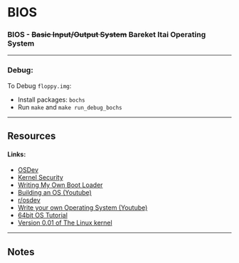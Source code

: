 # BIOS
### BIOS - ~~Basic Input/Output System~~ Bareket Itai Operating System

---

### Debug:

To Debug `floppy.img`:
* Install packages: `bochs`
* Run `make` and `make run_debug_bochs`

---

## Resources
#### Links:
- [OSDev](https://wiki.osdev.org/)
- [Kernel Security](https://pwn.college/system-security/kernel-security)
- [Writing My Own Boot Loader](https://dev.to/frosnerd/writing-my-own-boot-loader-3mld)
- [Building an OS (Youtube)](https://www.youtube.com/watch?v=F3XiH78erNM)
- [r/osdev](https://www.reddit.com/r/osdev/)
- [Write your own Operating System (Youtube)](https://www.youtube.com/playlist?list=PLHh55M_Kq4OApWScZyPl5HhgsTJS9MZ6M)
- [64bit OS Tutorial](https://github.com/gmarino2048/64bit-os-tutorial)
- [Version 0.01 of The Linux kernel](https://github.com/zavg/linux-0.01)

---

## Notes


